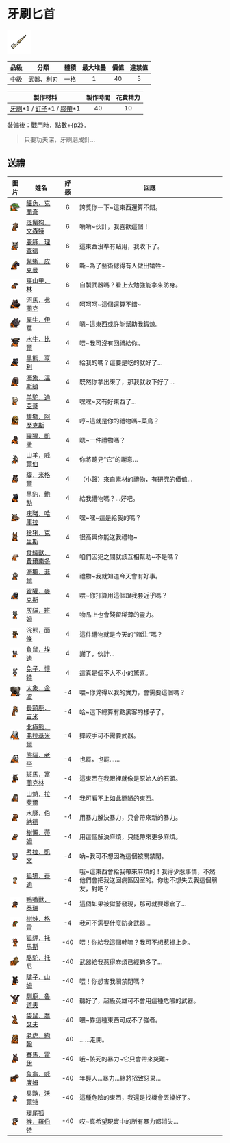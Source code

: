 # 牙刷匕首

![img](images/item_pic_YSBS.png)

|品級|分類|體積|最大堆疊|價值|違禁值|
|:--:|:--:|:--:|:--:|:--:|:--:|
|中級|武器、利刃|一格|1|40|5|

|製作材料|製作時間|花費精力|
|:--:|:--:|:--:|
|[牙刷](115-牙刷.md)\*1 / [釘子](123-釘子.md)\*1 / [膠帶](121-膠帶.md)\*1|40|10|

裝備後：戰鬥時，點數+{p2}。

> 只要功夫深，牙刷磨成針…

## 送禮

|圖片|姓名|好感|回應|
|:--:|--|:--:|--|
|![img](images/crocodile.png)|[鱷魚．克蘭奇](鱷魚．克蘭奇.md)|6|誇獎你一下\~這東西還算不錯。|
|![img](images/SpottedHyaena.png)|[斑鬣狗．文森特](斑鬣狗．文森特.md)|6|喲喲\~伙計，我喜歡這個！|
|![img](images/DeerDolphin.png)|[鹿豚．理查德](鹿豚．理查德.md)|6|這東西沒準有點用，我收下了。|
|![img](images/MarineIguana.png)|[鬣蜥．皮克曼](鬣蜥．皮克曼.md)|6|嘶\~為了藝術總得有人做出犧牲\~|
|![img](images/pangolin.png)|[穿山甲．林](穿山甲．林.md)|6|自製武器嗎？看上去勉強能拿來防身。|
|![img](images/hippopotamus.png)|[河馬．弗蘭克](河馬．弗蘭克.md)|4|呵呵呵\~這個還算不錯\~|
|![img](images/rhinoceros.png)|[犀牛．伊萬](犀牛．伊萬.md)|4|嗯\~這東西或許能幫助我鍛煉。|
|![img](images/AfricanBuffalo.png)|[水牛．比爾](水牛．比爾.md)|4|喂\~我可沒有回禮給你。|
|![img](images/BlackBear.png)|[黑熊．亨利](黑熊．亨利.md)|4|給我的嗎？這要是吃的就好了…|
|![img](images/walrus.png)|[海象．溫斯頓](海象．溫斯頓.md)|4|既然你拿出來了，那我就收下好了…|
|![img](images/Alpaca.png)|[羊駝．迪亞哥](羊駝．迪亞哥.md)|4|嘿嘿\~又有好東西了…|
|![img](images/lion.png)|[雄獅．阿歷克斯](雄獅．阿歷克斯.md)|4|哼\~這就是你的禮物嗎\~菜鳥？|
|![img](images/chimpanzee.png)|[猩猩．凱撒](猩猩．凱撒.md)|4|嗯\~一件禮物嗎？|
|![img](images/goat.png)|[山羊．威爾伯](山羊．威爾伯.md)|4|你將聽見“它”的謝意…|
|![img](images/tapir.png)|[貘．米格爾](貘．米格爾.md)|4|（小聲）來自素材的禮物，有研究的價值…|
|![img](images/BlackPanther.png)|[黑豹．鮑勃](黑豹．鮑勃.md)|4|給我禮物嗎？…好吧。|
|![img](images/Warthog.png)|[疣豬．哈庫拉](疣豬．哈庫拉.md)|4|嘿\~嘿\~這是給我的嗎？|
|![img](images/Lynx.png)|[猞猁．克里斯](猞猁．克里斯.md)|4|很高興你能送我禮物\~|
|![img](images/Anteater.png)|[食蟻獸．費爾南多](食蟻獸．費爾南多.md)|4|咱們囚犯之間就該互相幫助\~不是嗎？|
|![img](images/SeaOtter.png)|[海獺．菲爾](海獺．菲爾.md)|4|禮物\~我就知道今天會有好事。|
|![img](images/HoneyBadger.png)|[蜜獾．麥克斯](蜜獾．麥克斯.md)|4|喂\~你打算用這個跟我套近乎嗎？|
|![img](images/cat.png)|[灰貓．班姆](灰貓．班姆.md)|4|物品上也會殘留稀薄的靈力。|
|![img](images/Raccoon.png)|[浣熊．面條](浣熊．面條.md)|4|這件禮物就是今天的“賭注”嗎？|
|![img](images/Possum.png)|[負鼠．埃迪](負鼠．埃迪.md)|4|謝了，伙計…|
|![img](images/rabbit.png)|[兔子．懷特](兔子．懷特.md)|4|這真是個不大不小的驚喜。|
|![img](images/elephant.png)|[大象．金波](大象．金波.md)|-4|喂\~你覺得以我的實力，會需要這個嗎？|
|![img](images/giraffe.png)|[長頸鹿．吉米](長頸鹿．吉米.md)|-4|哈\~這下總算有點黑客的樣子了。|
|![img](images/PolarBear.png)|[北極熊．弗拉基米爾](北極熊．弗拉基米爾.md)|-4|摔跤手可不需要武器。|
|![img](images/panda.png)|[熊貓．老李](熊貓．老李.md)|-4|也罷，也罷……|
|![img](images/zebra.png)|[斑馬．富蘭克林](斑馬．富蘭克林.md)|-4|這東西在我眼裡就像是原始人的石頭。|
|![img](images/Mandrill.png)|[山魈．拉斐爾](山魈．拉斐爾.md)|-4|我可看不上如此簡陋的東西。|
|![img](images/Capybara.png)|[水豚．伯納德](水豚．伯納德.md)|-4|用暴力解決暴力，只會帶來新的暴力。|
|![img](images/sloth.png)|[樹懶．蒂姆](樹懶．蒂姆.md)|-4|用這個解決麻煩，只能帶來更多麻煩。|
|![img](images/Koala.png)|[考拉．凱文](考拉．凱文.md)|-4|吶\~我可不想因為這個被關禁閉。|
|![img](images/meerkat.png)|[狐獴．泰迪](狐獴．泰迪.md)|-4|哦\~這東西會給我帶來麻煩的！我得少惹事情，不然他們會把我送回病區囚室的。你也不想失去我這個朋友，對吧？|
|![img](images/platypus.png)|[鴨嘴獸．泰瑞](鴨嘴獸．泰瑞.md)|-4|這個如果被獄警發現，那可就要爆倉了…|
|![img](images/Treefrog.png)|[樹蛙．格雷](樹蛙．格雷.md)|-4|我可不需要什麼防身武器…|
|![img](images/fox.png)|[狐貍．托馬斯](狐貍．托馬斯.md)|-40|喂！你給我這個幹嘛？我可不想惹禍上身。|
|![img](images/camel.png)|[駱駝．托尼](駱駝．托尼.md)|-40|武器給我惹得麻煩已經夠多了…|
|![img](images/donkey.png)|[驢子．山姆](驢子．山姆.md)|-40|喂！你想害我關禁閉嗎？|
|![img](images/reindeer.png)|[馴鹿．魯道夫](馴鹿．魯道夫.md)|-40|聽好了，超級英雄可不會用這種危險的武器。|
|![img](images/kangaroo.png)|[袋鼠．喬瑟夫](袋鼠．喬瑟夫.md)|-40|喂\~靠這種東西可成不了強者。|
|![img](images/tiger.png)|[老虎．約翰](老虎．約翰.md)|-40|……走開。|
|![img](images/horse.png)|[賽馬．雷伊](賽馬．雷伊.md)|-40|哦\~該死的暴力\~它只會帶來災難\~|
|![img](images/Tortoise.png)|[象龜．威廉姆](象龜．威廉姆.md)|-40|年輕人…暴力…終將招致惡果…|
|![img](images/skunk.png)|[臭鼬．沃爾特](臭鼬．沃爾特.md)|-40|這種危險的東西，我還是找機會丟掉好了。|
|![img](images/RingTailedLemur.png)|[環尾狐猴．羅伯特](環尾狐猴．羅伯特.md)|-40|哎\~真希望現實中的所有暴力都消失…|

